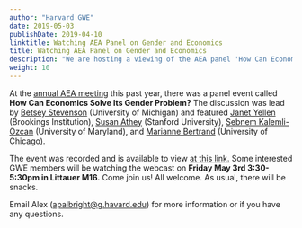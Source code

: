 ```yaml
---
author: "Harvard GWE"
date: 2019-05-03
publishDate: 2019-04-10
linktitle: Watching AEA Panel on Gender and Economics
title: Watching AEA Panel on Gender and Economics
description: "We are hosting a viewing of the AEA panel 'How Can Economics Solve Its Gender Problem?' Come watch on Friday May 3rd from 3:30-5:30pm in the Littauer M16."
weight: 10
---
```


At the [annual AEA meeting](https://www.aeaweb.org/conference/about) this past year, there was a panel event called **How Can Economics Solve Its Gender Problem?** The discussion was lead by [Betsey Stevenson](http://fordschool.umich.edu/faculty/betsey-stevenson) (University of Michigan) and featured [Janet Yellen](https://www.brookings.edu/experts/janet-l-yellen/) (Brookings Institution), [Susan Athey](https://www.gsb.stanford.edu/faculty-research/faculty/susan-athey) (Stanford University), [Sebnem Kalemli-Özcan](http://econweb.umd.edu/~kalemli/) (University of Maryland), and [Marianne Bertrand](https://www.chicagobooth.edu/faculty/directory/b/marianne-bertrand) (University of Chicago). 

The event was recorded and is available to view [at this link.](https://www.aeaweb.org/webcasts/2019/how-can-economics-solve-gender-problem) Some interested GWE members will be watching the webcast on **Friday May 3rd 3:30-5:30pm in Littauer M16.** Come join us! All welcome. As usual, there will be snacks.

Email Alex (apalbright@g.havard.edu) for more information or if you have any questions.